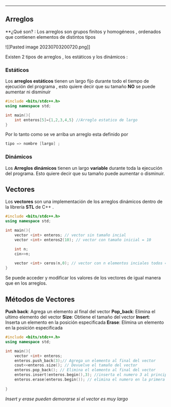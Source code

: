 ***
## Arreglos 

**¿Qué son? : Los arreglos son grupos finitos y homogéneos , ordenados que contienen elementos de distintos tipos

![[Pasted image 20230703200720.png]]

Existen 2 tipos de arreglos , los estáticos  y los dinámicos :

### Estáticos
Los **arreglos estáticos** tienen un largo fijo durante todo  el tiempo de ejecución del programa , esto quiere decir que su tamaño **NO** se puede aumentar ni disminuir

```cpp
#include <bits/stdc++.h>
using namespace std;

int main(){
	int enteros[5]={1,2,3,4,5} //Arreglo estatico de largo 
}
```

Por lo tanto como se ve arriba un arreglo esta definido por 
```cpp
tipo => nombre [largo] ;
```

### Dinámicos 
Los **Arreglos dinámicos** tienen un largo **variable** durante toda la ejecución del programa. Esto quiere decir que su tamaño puede aumentar o disminuir.

## Vectores
Los **vectores** son una implementación de los arreglos dinámicos dentro de la librería **STL** de C++ . 

```cpp
#include <bits/stdc++.h>
using namespace std;

int main(){
	vector <int> enteros; // vector sin tamaño incial
	vector <int> enteros2(10); // vector con tamaño inicial = 10

	int n;
	cin>>n;
	
	vector <int> ceros(n,0); // vector con n elementos inciales todos = 0
}
```

Se puede acceder y modificar los valores de los vectores de igual manera que en los arreglos.

## Métodos de Vectores

**Push back**: Agrega un elemento al final del vector
**Pop_back**: Elimina el ultimo elemento del vector 
**Size**: Obtiene el tamaño del vector
**Insert**: Inserta un elemento en la posición especificada
**Erase**: Elimina un elemento en la posición especificada

```cpp
#include <bits/stdc++.h>
using namespace std;

int main(){
	vector <int> enteros; 
	enteros.push_back(3);// Agrega un elemento al final del vector
	cout<<enteros.size(); // Devuelve el tamaño del vector
	enteros.pop_back(); // Elimina el elemento al final del vector
	enteros.insert(enteros.begin(),3); //inserta el numero 3 al principio del vector
	enteros.erase(enteros.begin()); // elimina el numero en la primera posicion
	
}
```

*Insert y erase pueden demorarse si el vector es muy largo*

